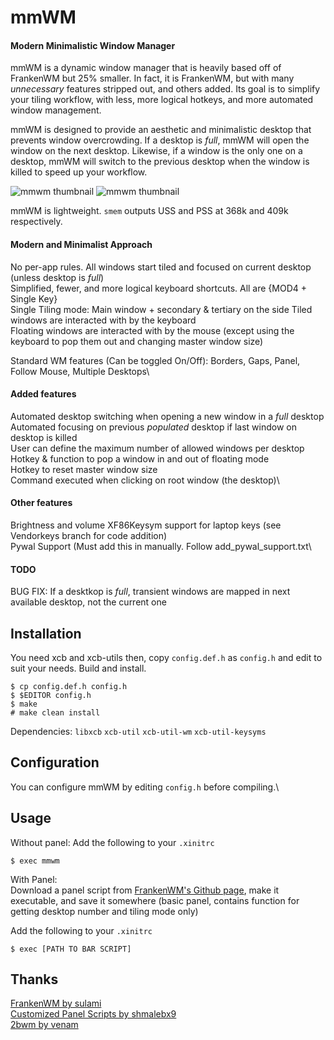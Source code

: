 # mmWM
#### Modern Minimalistic Window Manager

mmWM is a dynamic window manager that is heavily based off of FrankenWM but 25% smaller. In fact, it is FrankenWM, but with many _unnecessary_ features stripped out, and others added. Its goal is to simplify your tiling workflow, with less, more logical hotkeys, and more automated window management.

mmWM is designed to provide an aesthetic and minimalistic desktop that prevents window overcrowding. If a desktop is _full_, mmWM will open the window on the next desktop. Likewise, if a window is the only one on a desktop, mmWM will switch to the previous desktop when the window is killed to speed up your workflow.

![mmwm thumbnail](mmwm1.jpg)
![mmwm thumbnail](mmwm2.jpg)

mmWM is lightweight. `smem` outputs USS and PSS at 368k and 409k respectively.

#### Modern and Minimalist Approach
No per-app rules. All windows start tiled and focused on current desktop (unless desktop is _full_)\
Simplified, fewer, and more logical keyboard shortcuts. All are {MOD4 + Single Key}\
Single Tiling mode: Main window + secondary & tertiary on the side
Tiled windows are interacted with by the keyboard\
Floating windows are interacted with by the mouse (except using the keyboard to pop them out and changing master window size)

Standard WM features (Can be toggled On/Off): Borders, Gaps, Panel, Follow Mouse, Multiple Desktops\


#### Added features
Automated desktop switching when opening a new window in a _full_ desktop\
Automated focusing on previous _populated_ desktop if last window on desktop is killed\
User can define the maximum number of allowed windows per desktop\
Hotkey & function to pop a window in and out of floating mode\
Hotkey to reset master window size\
Command executed when clicking on root window (the desktop)\

#### Other features
Brightness and volume XF86Keysym support for laptop keys (see Vendorkeys branch for code addition)\
Pywal Support (Must add this in manually. Follow add_pywal_support.txt\


#### TODO
BUG FIX: If a desktkop is _full_, transient windows are mapped in next available desktop, not the current one

Installation
------------

You need xcb and xcb-utils then, copy `config.def.h` as `config.h` and edit to
suit your needs.  Build and install.

    $ cp config.def.h config.h
    $ $EDITOR config.h
    $ make
    # make clean install

Dependencies:
`libxcb` `xcb-util` `xcb-util-wm` `xcb-util-keysyms`


Configuration
-------------

You can configure mmWM by editing `config.h` before compiling.\

Usage
-----

Without panel: Add the following to your `.xinitrc`

    $ exec mmwm

With Panel:\
Download a panel script from [FrankenWM's Github page](https://gist.github.com/sulami/d6a53179d6d7479e0709), make it executable, and save it somewhere (basic panel, contains function for getting desktop number and tiling mode only)

Add the following to your `.xinitrc`

    $ exec [PATH TO BAR SCRIPT]


Thanks
------

[FrankenWM by sulami](https://github.com/sulami/FrankenWM)\
[Customized Panel Scripts by shmalebx9](https://github.com/shmalebx9)\
[2bwm by venam](https://github.com/venam/2bwm)
